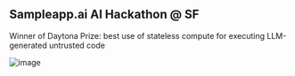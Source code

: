 ## Sampleapp.ai AI Hackathon @ SF

Winner of Daytona Prize: best use of stateless compute for executing LLM-generated untrusted code

![image](https://github.com/user-attachments/assets/d46a8b02-eaf0-451c-8ab0-e4c9ad87b36f)
